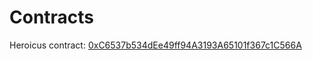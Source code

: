 # Contracts

Heroicus contract: [0xC6537b534dEe49ff94A3193A65101f367c1C566A](https://ftmscan.com/address/0xC6537b534dEe49ff94A3193A65101f367c1C566A)
